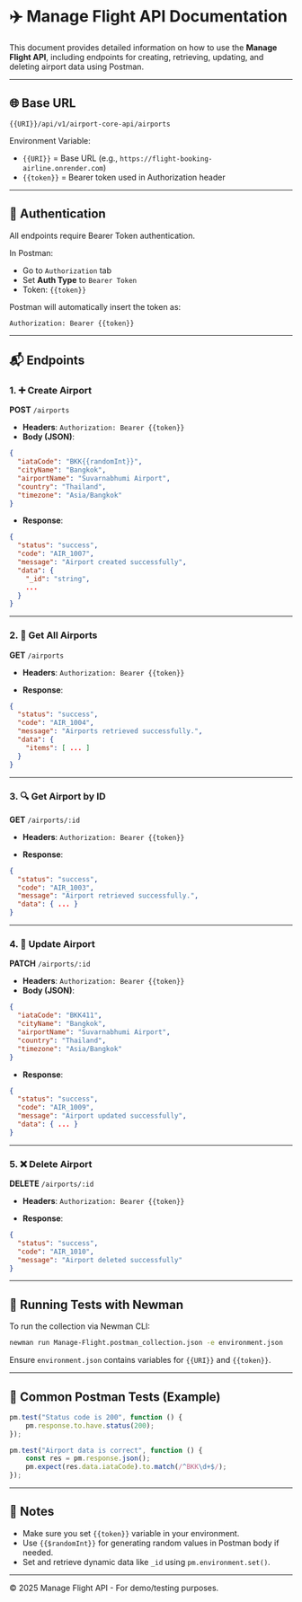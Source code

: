 # ✈️ Manage Flight API Documentation

This document provides detailed information on how to use the **Manage Flight API**, including endpoints for creating, retrieving, updating, and deleting airport data using Postman.

---

## 🌐 Base URL

```
{{URI}}/api/v1/airport-core-api/airports
```

Environment Variable:
- `{{URI}}` = Base URL (e.g., `https://flight-booking-airline.onrender.com`)
- `{{token}}` = Bearer token used in Authorization header

---

## 🔐 Authentication

All endpoints require Bearer Token authentication.

In Postman:
- Go to `Authorization` tab
- Set **Auth Type** to `Bearer Token`
- Token: `{{token}}`

Postman will automatically insert the token as:

```
Authorization: Bearer {{token}}
```

---

## 📬 Endpoints

### 1. ➕ Create Airport

**POST** `/airports`

- **Headers**: `Authorization: Bearer {{token}}`
- **Body (JSON)**:
```json
{
  "iataCode": "BKK{{randomInt}}",
  "cityName": "Bangkok",
  "airportName": "Suvarnabhumi Airport",
  "country": "Thailand",
  "timezone": "Asia/Bangkok"
}
```

- **Response**:
```json
{
  "status": "success",
  "code": "AIR_1007",
  "message": "Airport created successfully",
  "data": {
    "_id": "string",
    ...
  }
}
```

---

### 2. 📖 Get All Airports

**GET** `/airports`

- **Headers**: `Authorization: Bearer {{token}}`

- **Response**:
```json
{
  "status": "success",
  "code": "AIR_1004",
  "message": "Airports retrieved successfully.",
  "data": {
    "items": [ ... ]
  }
}
```

---

### 3. 🔍 Get Airport by ID

**GET** `/airports/:id`

- **Headers**: `Authorization: Bearer {{token}}`

- **Response**:
```json
{
  "status": "success",
  "code": "AIR_1003",
  "message": "Airport retrieved successfully.",
  "data": { ... }
}
```

---

### 4. 📝 Update Airport

**PATCH** `/airports/:id`

- **Headers**: `Authorization: Bearer {{token}}`
- **Body (JSON)**:
```json
{
  "iataCode": "BKK411",
  "cityName": "Bangkok",
  "airportName": "Suvarnabhumi Airport",
  "country": "Thailand",
  "timezone": "Asia/Bangkok"
}
```

- **Response**:
```json
{
  "status": "success",
  "code": "AIR_1009",
  "message": "Airport updated successfully",
  "data": { ... }
}
```

---

### 5. ❌ Delete Airport

**DELETE** `/airports/:id`

- **Headers**: `Authorization: Bearer {{token}}`

- **Response**:
```json
{
  "status": "success",
  "code": "AIR_1010",
  "message": "Airport deleted successfully"
}
```

---

## 🚀 Running Tests with Newman

To run the collection via Newman CLI:

```bash
newman run Manage-Flight.postman_collection.json -e environment.json
```

Ensure `environment.json` contains variables for `{{URI}}` and `{{token}}`.

---

## 🧪 Common Postman Tests (Example)

```js
pm.test("Status code is 200", function () {
    pm.response.to.have.status(200);
});

pm.test("Airport data is correct", function () {
    const res = pm.response.json();
    pm.expect(res.data.iataCode).to.match(/^BKK\d+$/);
});
```

---

## 📌 Notes

- Make sure you set `{{token}}` variable in your environment.
- Use `{{$randomInt}}` for generating random values in Postman body if needed.
- Set and retrieve dynamic data like `_id` using `pm.environment.set()`.

---

© 2025 Manage Flight API - For demo/testing purposes.
